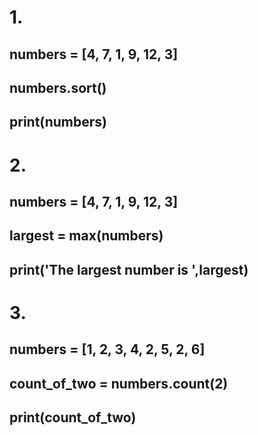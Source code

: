 
# 1.

## numbers = [4, 7, 1, 9, 12, 3]
## numbers.sort()
## print(numbers)



 # 
# 2.

## numbers = [4, 7, 1, 9, 12, 3]
## largest = max(numbers)
## print('The largest number is ',largest)
# 

# 3.


## numbers = [1, 2, 3, 4, 2, 5, 2, 6]
## count_of_two = numbers.count(2)
## print(count_of_two)
